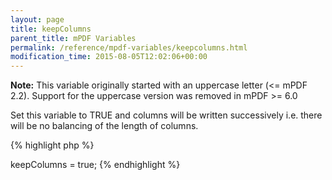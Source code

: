 ```yaml
---
layout: page
title: keepColumns
parent_title: mPDF Variables
permalink: /reference/mpdf-variables/keepcolumns.html
modification_time: 2015-08-05T12:02:06+00:00
---
```


<div class="alert alert-info" role="alert"><strong>Note:</strong> This variable originally started with an uppercase letter (&lt;= mPDF 2.2). Support for the uppercase version was removed in mPDF &gt;= 6.0</div>
<p>Set this variable to <span class="smallblock">TRUE</span> and columns will be written successively i.e. there will be no balancing of the length of columns.</p>

{% highlight php %}
<?php

$mpdf->keepColumns = true;
{% endhighlight %}

